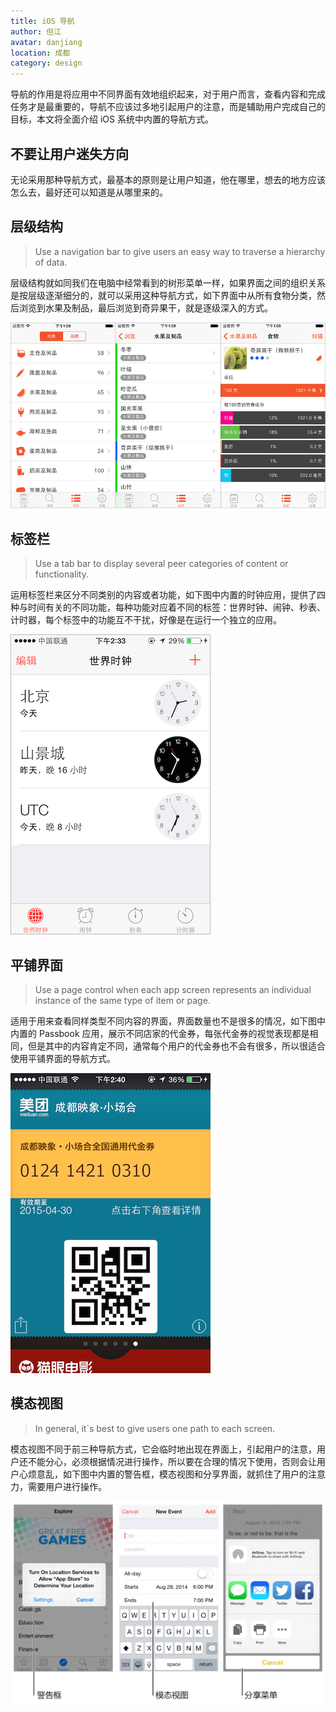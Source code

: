 ```yaml
---
title: iOS 导航
author: 但江
avatar: danjiang
location: 成都 
category: design
---
```


导航的作用是将应用中不同界面有效地组织起来，对于用户而言，查看内容和完成任务才是最重要的，导航不应该过多地引起用户的注意，而是辅助用户完成自己的目标，本文将全面介绍 iOS 系统中内置的导航方式。

## 不要让用户迷失方向

无论采用那种导航方式，最基本的原则是让用户知道，他在哪里，想去的地方应该怎么去，最好还可以知道是从哪里来的。

## 层级结构

> Use a navigation bar to give users an easy way to traverse a hierarchy of data.

层级结构就如同我们在电脑中经常看到的树形菜单一样，如果界面之间的组织关系是按层级逐渐细分的，就可以采用这种导航方式，如下界面中从所有食物分类，然后浏览到水果及制品，最后浏览到奇异果干，就是逐级深入的方式。

![Calorie Browse Navigation](/images/calorie-browse1.png)

## 标签栏

> Use a tab bar to display several peer categories of content or functionality.

运用标签栏来区分不同类别的内容或者功能，如下图中内置的时钟应用，提供了四种与时间有关的不同功能，每种功能对应着不同的标签：世界时钟、闹钟、秒表、计时器，每个标签中的功能互不干扰，好像是在运行一个独立的应用。

![Clock](/images/clock1.png)

## 平铺界面

> Use a page control when each app screen represents an individual instance of the same type of item or page.

适用于用来查看同样类型不同内容的界面，界面数量也不是很多的情况，如下图中内置的 Passbook 应用，展示不同店家的代金券，每张代金券的视觉表现都是相同，但是其中的内容肯定不同，通常每个用户的代金券也不会有很多，所以很适合使用平铺界面的导航方式。

![Passbook](/images/passbook.png)

## 模态视图

> In general, it`s best to give users one path to each screen.

模态视图不同于前三种导航方式，它会临时地出现在界面上，引起用户的注意，用户还不能分心，必须根据情况进行操作，所以要在合理的情况下使用，否则会让用户心烦意乱，如下图中内置的警告框，模态视图和分享界面，就抓住了用户的注意力，需要用户进行操作。

![Modal Contexts](/images/modal-contexts.png)
